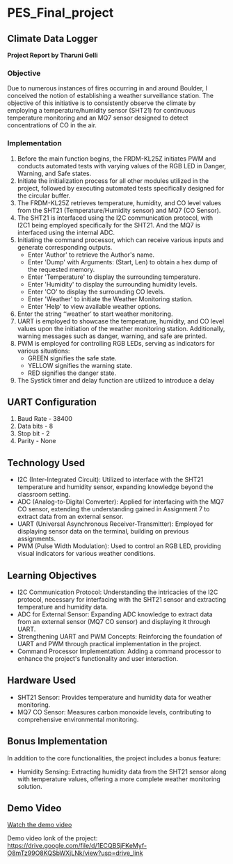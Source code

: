 # PES_Final_project

## Climate Data Logger

**Project Report by Tharuni Gelli**

### Objective

Due to numerous instances of fires occurring in and around Boulder, I conceived the notion of establishing a weather surveillance station. The objective of this initiative is to consistently observe the climate by employing a temperature/humidity sensor (SHT21) for continuous temperature monitoring and an MQ7 sensor designed to detect concentrations of CO in the air.

### Implementation

1. Before the main function begins, the FRDM-KL25Z initiates PWM and conducts automated tests with varying values of the RGB LED in Danger, Warning, and Safe states.
2. Initiate the initialization process for all other modules utilized in the project, followed by executing automated tests specifically designed for the circular buffer.
3. The FRDM-KL25Z retrieves temperature, humidity, and CO level values from the SHT21 (Temperature/Humidity sensor) and MQ7 (CO Sensor).
4. The SHT21 is interfaced using the I2C communication protocol, with I2C1 being employed specifically for the SHT21. And the MQ7 is interfaced using the internal ADC.
5. Initiating the command processor, which can receive various inputs and generate corresponding outputs.
   - Enter 'Author' to retrieve the Author's name.
   - Enter 'Dump' with Arguments: (Start, Len) to obtain a hex dump of the requested memory.
   - Enter 'Temperature' to display the surrounding temperature.
   - Enter 'Humidity' to display the surrounding humidity levels.
   - Enter 'CO' to display the surrounding CO levels.
   - Enter 'Weather' to initiate the Weather Monitoring station.
   - Enter 'Help' to view available weather options.
6. Enter the string ‘‘weather’ to start weather monitoring.
7. UART is employed to showcase the temperature, humidity, and CO level values upon the initiation of the weather monitoring station. Additionally, warning messages such as danger, warning, and safe are printed.
8. PWM is employed for controlling RGB LEDs, serving as indicators for various situations:
   - GREEN signifies the safe state.
   - YELLOW signifies the warning state.
   - RED signifies the danger state.
9. The Systick timer and delay function are utilized to introduce a delay

## UART Configuration

1. Baud Rate - 38400
2. Data bits - 8
3. Stop bit - 2
4. Parity - None

## Technology Used

- I2C (Inter-Integrated Circuit): Utilized to interface with the SHT21 temperature and humidity sensor, expanding knowledge beyond the classroom setting.
- ADC (Analog-to-Digital Converter): Applied for interfacing with the MQ7 CO sensor, extending the understanding gained in Assignment 7 to extract data from an external sensor.
- UART (Universal Asynchronous Receiver-Transmitter): Employed for displaying sensor data on the terminal, building on previous assignments.
- PWM (Pulse Width Modulation): Used to control an RGB LED, providing visual indicators for various weather conditions.

## Learning Objectives

- I2C Communication Protocol: Understanding the intricacies of the I2C protocol, necessary for interfacing with the SHT21 sensor and extracting temperature and humidity data.
- ADC for External Sensor: Expanding ADC knowledge to extract data from an external sensor (MQ7 CO sensor) and displaying it through UART.
- Strengthening UART and PWM Concepts: Reinforcing the foundation of UART and PWM through practical implementation in the project.
- Command Processor Implementation: Adding a command processor to enhance the project's functionality and user interaction.

## Hardware Used

- SHT21 Sensor: Provides temperature and humidity data for weather monitoring.
- MQ7 CO Sensor: Measures carbon monoxide levels, contributing to comprehensive environmental monitoring.

## Bonus Implementation

In addition to the core functionalities, the project includes a bonus feature:

- Humidity Sensing: Extracting humidity data from the SHT21 sensor along with temperature values, offering a more complete weather monitoring solution.

## Demo Video

[Watch the demo video](https://drive.google.com/file/d/1ECQBSjFKeMyf-O8mTz99O8KQSbWXjLNk/view?usp=drive_link)

Demo video lonk of the project:
https://drive.google.com/file/d/1ECQBSjFKeMyf-O8mTz99O8KQSbWXjLNk/view?usp=drive_link
